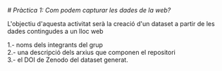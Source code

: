 <em> # Pràctica 1: Com podem capturar les dades de la web? </em>

L'objectiu d'aquesta activitat serà la creació d'un dataset a partir de les dades contingudes a un lloc web


1.- noms dels integrants del grup <br>
2.- una descripció dels arxius que componen el repositori <br>
3.- el DOI de Zenodo del dataset generat.

